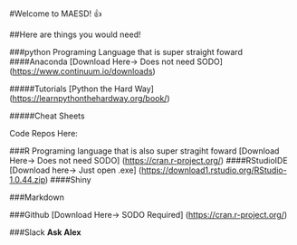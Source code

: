 #Welcome to MAESD! :+1:

##Here are things you would need! 

###python 
Programing Language that is super straight foward 
####Anaconda
[Download Here-> Does not need SODO] (https://www.continuum.io/downloads) 


#####Tutorials 
[Python the Hard Way] (https://learnpythonthehardway.org/book/) 

#####Cheat Sheets 



Code Repos Here:



###R 
Programing language that is also super stragiht foward 
[Download Here-> Does not need SODO] (https://cran.r-project.org/)
####RStudioIDE 
[Download here-> Just open .exe] (https://download1.rstudio.org/RStudio-1.0.44.zip) 
####Shiny


###Markdown




###Github 
[Download Here-> SODO Required] (https://cran.r-project.org/)




###Slack 
**Ask Alex**

